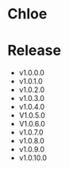 # Chloe

# Release
  - v1.0.0.0
  - v1.0.1.0
  - v1.0.2.0
  - v1.0.3.0
  - v1.0.4.0
  - V1.0.5.0
  - V1.0.6.0
  - v1.0.7.0
  - v1.0.8.0
  - v1.0.9.0
  - v1.0.10.0
